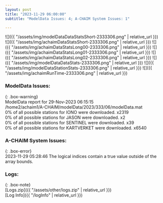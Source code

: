 ```yaml
---
layout: post
title: "2023-11-29 06:00:00"
subtitle: "ModelData Issues: 4; A-CHAIM System Issues: 1"

---
```


![]({{ "/assets/img/modelDataDataStatsShort-2333306.png" | relative_url }})
![]({{ "/assets/img/achaimDataStatsShort-2333306.png" | relative_url }})
![]({{ "/assets/img/achaimDataStatsLong00-2333306.png" | relative_url }})
![]({{ "/assets/img/achaimDataStatsLong01-2333306.png" | relative_url }})
![]({{ "/assets/img/achaimDataStatsLong02-2333306.png" | relative_url }})
![]({{ "/assets/img/modelDataDataStats-2333306.png" | relative_url }})
![]({{ "/assets/img/modelDataStationStats-2333306.png" | relative_url }})
![]({{ "/assets/img/achaimRunTime-2333306.png" | relative_url }})


### ModelData Issues:  
  
{: .box-warning}  
 ModelData report for 29-Nov-2023 06:15:15   
 /home2/achaim1/A-CHAIM/modelData/2023/333/06/modelData.mat   
 0% of all possible stations for IONO were downloaded. x2319   
 0% of all possible stations for JASON were downloaded. x2   
 0% of all possible stations for SENTINEL were downloaded. x39   
 0% of all possible stations for KARTVERKET were downloaded. x6540   
  
### A-CHAIM System Issues:  
  
{: .box-error}  
2023-11-29 05:28:46 The logical indices contain a true value outside of the array bounds.  

### Logs:  
  
{: .box-note}  
[Logs.zip]({{ "/assets/other/logs.zip" | relative_url }})  
[Log Info]({{ "/logInfo" | relative_url }})  
